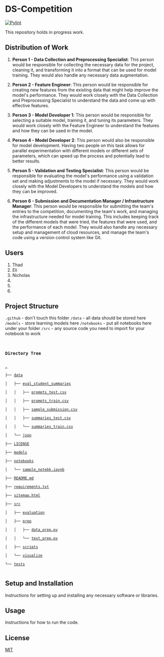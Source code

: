 # DS-Competition

[![Pylint](https://github.com/thomasthaddeus/DS-Competition/actions/workflows/pylint.yml/badge.svg?branch=dev)](https://github.com/thomasthaddeus/DS-Competition/actions/workflows/pylint.yml)

This repository holds in progress work.

## Distribution of Work

1. **Person 1 - Data Collection and Preprocessing Specialist**: This person would be responsible for collecting the necessary data for the project, cleaning it, and transforming it into a format that can be used for model training. They would also handle any necessary data augmentation.

2. **Person 2 - Feature Engineer**: This person would be responsible for creating new features from the existing data that might help improve the model's performance. They would work closely with the Data Collection and Preprocessing Specialist to understand the data and come up with effective features.

3. **Person 3 - Model Developer 1**: This person would be responsible for selecting a suitable model, training it, and tuning its parameters. They would work closely with the Feature Engineer to understand the features and how they can be used in the model.

4. **Person 4 - Model Developer 2**: This person would also be responsible for model development. Having two people on this task allows for parallel experimentation with different models or different sets of parameters, which can speed up the process and potentially lead to better results.

5. **Person 5 - Validation and Testing Specialist**: This person would be responsible for evaluating the model's performance using a validation set and making adjustments to the model if necessary. They would work closely with the Model Developers to understand the models and how they can be improved.

6. **Person 6 - Submission and Documentation Manager / Infrastructure Manager**: This person would be responsible for submitting the team's entries to the competition, documenting the team's work, and managing the infrastructure needed for model training. This includes keeping track of the different models that were tried, the features that were used, and the performance of each model. They would also handle any necessary setup and management of cloud resources, and manage the team's code using a version control system like Git.

## Users

<!-- Add Yourself Here -->
1. Thad
2. Eli
3. Nicholas
4.
5.
6.

## Project Structure

<!-- Description of the project's directory structure and main files. -->

`.github` - don't touch this folder
`/data` - all data should be stored here
`/models` - store learning models here
`/notebooks` - put all notebooks here under your folder
`/src` - any source code you need to import for your notebook to work

<code><div>
<h3>Directory Tree</h3><p>
<a href="./">.</a><br>
├── <a href="./data/">data</a><br>
│   ├── <a href="./data/eval_student_summaries/">eval_student_summaries</a><br>
│   │   ├── <a href="./data/eval_student_summaries/prompts_test.csv">prompts_test.csv</a><br>
│   │   ├── <a href="./data/eval_student_summaries/prompts_train.csv">prompts_train.csv</a><br>
│   │   ├── <a href="./data/eval_student_summaries/sample_submission.csv">sample_submission.csv</a><br>
│   │   ├── <a href="./data/eval_student_summaries/summaries_test.csv">summaries_test.csv</a><br>
│   │   └── <a href="./data/eval_student_summaries/summaries_train.csv">summaries_train.csv</a><br>
│   └── <a href="./data/json/">json</a><br>
├── <a href="./LICENSE">LICENSE</a><br>
├── <a href="./models/">models</a><br>
├── <a href="./notebooks/">notebooks</a><br>
│   └── <a href="./notebooks/sample_notebk.ipynb">sample_notebk.ipynb</a><br>
├── <a href="./README.md">README.md</a><br>
├── <a href="./requirements.txt">requirements.txt</a><br>
├── <a href="./sitemap.html">sitemap.html</a><br>
├── <a href="./src/">src</a><br>
│   ├── <a href="./src/evaluation/">evaluation</a><br>
│   ├── <a href="./src/prep/">prep</a><br>
│   │   ├── <a href="./src/prep/data_prep.py">data_prep.py</a><br>
│   │   └── <a href="./src/prep/text_prep.py">text_prep.py</a><br>
│   ├── <a href="./src/scripts/">scripts</a><br>
│   └── <a href="./src/visualize/">visualize</a><br>
└── <a href="./tests/">tests</a><br>
</div></code>

## Setup and Installation

Instructions for setting up and installing any necessary software or libraries.

## Usage

Instructions for how to run the code.

## License

[MIT](./LICENSE)

